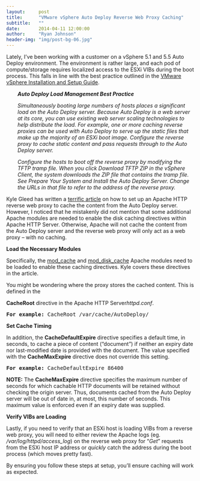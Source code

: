 ```yaml
---
layout:     post
title:      "VMware vSphere Auto Deploy Reverse Web Proxy Caching"
subtitle:   ""
date:       2014-04-11 12:00:00
author:     "Ryan Johnson"
header-img: "img/post-bg-06.jpg"
---
```


<p>Lately, I’ve been working with a customer on a vSphere 5.1 and 5.5 Auto Deploy environment. The environment is rather large, and each pod of compute/storage requires localized access to the ESXi VIBs during the boot process. This falls in line with the best practice outlined in the <a href="http://pubs.vmware.com/vsphere-50/topic/com.vmware.ICbase/PDF/vsphere-esxi-vcenter-server-50-installation-setup-guide.pdf" onclick="_gaq.push(['_trackEvent','download','http://pubs.vmware.com/vsphere-50/topic/com.vmware.ICbase/PDF/vsphere-esxi-vcenter-server-50-installation-setup-guide.pdf']);" >VMware vSphere Installation and Setup Guide</a>.</p>

<p style="padding-left: 30px;"><strong><em>Auto Deploy Load Management Best Practice</em></strong></p>

<p style="padding-left: 30px;"><em>Simultaneously booting large numbers of hosts places a significant load on the Auto Deploy server. Because Auto Deploy is a web server at its core, you can use existing web server scaling technologies to help distribute the load. For example, one or more caching reverse proxies can be used with Auto Deploy to serve up the static files that make up the majority of an ESXi boot image. Configure the reverse proxy to cache static content and pass requests through to the Auto Deploy server.</em></p>

<p style="padding-left: 30px;"><em>Configure the hosts to boot off the reverse proxy by modifying the TFTP tramp file. When you click Download TFTP ZIP in the vSphere Client, the system downloads the ZIP file that contains the tramp file. See Prepare Your System and Install the Auto Deploy Server. Change the URLs in that file to refer to the address of the reverse proxy.</em></p>

<p>Kyle Gleed has written a <a href="http://blogs.vmware.com/vsphere/2012/01/using-reverse-web-proxy-with-auto-deploy.html" onclick="_gaq.push(['_trackEvent', 'outbound-article', 'http://blogs.vmware.com/vsphere/2012/01/using-reverse-web-proxy-with-auto-deploy.html', 'terrific article']);" >terrific article</a> on how to set up an Apache HTTP reverse web proxy to cache the content from the Auto Deploy server. However, I noticed that he mistakenly did not mention that some additional Apache modules are needed to enable the disk caching directives within Apache HTTP Server. Otherwise, Apache will not cache the content from the Auto Deploy server and the reverse web proxy will only act as a web proxy – with no caching.</p>

<p><strong>Load the Necessary Modules</strong></p>

<p>Specifically, the <a href="http://httpd.apache.org/docs/2.2/mod/mod_cache.html" onclick="_gaq.push(['_trackEvent', 'outbound-article', 'http://httpd.apache.org/docs/2.2/mod/mod_cache.html', 'mod_cache']);" >mod_cache</a> and <a href="http://httpd.apache.org/docs/2.2/mod/mod_disk_cache.html" onclick="_gaq.push(['_trackEvent', 'outbound-article', 'http://httpd.apache.org/docs/2.2/mod/mod_disk_cache.html', 'mod_disk_cache']);" >mod_disk_cache</a> Apache modules need to be loaded to enable these caching directives. Kyle covers these directives in the article.</p>

<p>You might be wondering where the proxy stores the cached content. This is defined in the 

<strong>CacheRoot</strong> directive in the Apache HTTP Server<em>httpd.conf</em>.</p>

<pre><strong>For example:</strong> CacheRoot /var/cache/AutoDeploy/</pre>

<p><strong>Set Cache Timing</strong></p>

<p>In addition, the <strong>CacheDefaultExpire</strong> directive specifies a default time, in seconds, to cache a piece of content (“document”) if neither an expiry date nor last-modified date is provided with the document. The value specified with the <strong>CacheMaxExpire</strong> directive does not override this setting.</p>

<pre><strong>For example:</strong> CacheDefaultExpire 86400</pre>

<p><strong>NOTE:</strong> The <strong>CacheMaxExpire</strong> directive specifies the maximum number of seconds for which cachable HTTP documents will be retained without checking the origin server. Thus, documents cached from the Auto Deploy server will be out of date in, at most, this number of seconds. This maximum value is enforced even if an expiry date was supplied.</p>

<p><strong>Verify VIBs are Loading</strong></p>

<p>Lastly, if you need to verify that an ESXi host is loading VIBs from a reverse web proxy, you will need to either review the Apache logs (eg. <em>/var/log/httpd/access_log</em>) on the reverse web proxy for “<em>Get</em>” requests from the ESXi host IP address or <em>quickly</em> catch the address during the boot process (which moves pretty fast).</p>

<p>By ensuring you follow these steps at setup, you’ll ensure caching will work as expected.</p>